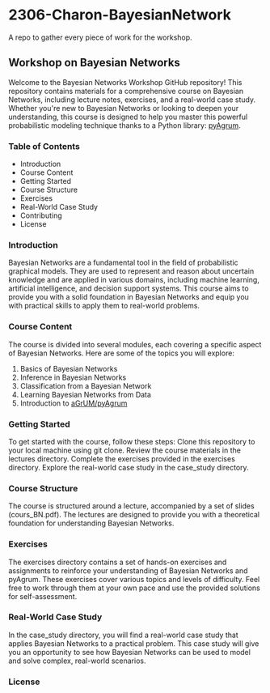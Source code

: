 # 2306-Charon-BayesianNetwork

A repo to gather every piece of work for the workshop.

## Workshop on Bayesian Networks

Welcome to the Bayesian Networks Workshop GitHub repository! This repository contains materials for a comprehensive course on Bayesian Networks, including lecture notes, exercises, and a real-world case study. Whether you're new to Bayesian Networks or looking to deepen your understanding, this course is designed to help you master this powerful probabilistic modeling technique thanks to a Python library: [pyAgrum](https://agrum.gitlab.io/).

### Table of Contents
- Introduction
- Course Content
- Getting Started
- Course Structure
- Exercises
- Real-World Case Study
- Contributing
- License

### Introduction
Bayesian Networks are a fundamental tool in the field of probabilistic graphical models. They are used to represent and reason about uncertain knowledge and are applied in various domains, including machine learning, artificial intelligence, and decision support systems. This course aims to provide you with a solid foundation in Bayesian Networks and equip you with practical skills to apply them to real-world problems.

### Course Content
The course is divided into several modules, each covering a specific aspect of Bayesian Networks. Here are some of the topics you will explore:

1. Basics of Bayesian Networks
2. Inference in Bayesian Networks
3. Classification from a Bayesian Network
4. Learning Bayesian Networks from Data
5. Introduction to [aGrUM/pyAgrum](https://agrum.gitlab.io/)

### Getting Started
To get started with the course, follow these steps:
Clone this repository to your local machine using git clone.
Review the course materials in the lectures directory.
Complete the exercises provided in the exercises directory.
Explore the real-world case study in the case_study directory.

### Course Structure
The course is structured around a lecture, accompanied by a set of slides (cours_BN.pdf). The lectures are designed to provide you with a theoretical foundation for understanding Bayesian Networks.

### Exercises
The exercises directory contains a set of hands-on exercises and assignments to reinforce your understanding of Bayesian Networks and pyAgrum. These exercises cover various topics and levels of difficulty. Feel free to work through them at your own pace and use the provided solutions for self-assessment.

### Real-World Case Study
In the case_study directory, you will find a real-world case study that applies Bayesian Networks to a practical problem. This case study will give you an opportunity to see how Bayesian Networks can be used to model and solve complex, real-world scenarios.

### License
